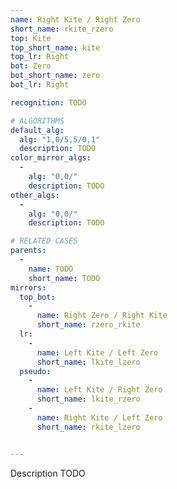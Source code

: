 ```yaml
---
name: Right Kite / Right Zero
short_name: rkite_rzero
top: Kite
top_short_name: kite
top_lr: Right
bot: Zero
bot_short_name: zero
bot_lr: Right

recognition: TODO

# ALGORITHMS
default_alg:
  alg: "1,0/5,5/0,1"
  description: TODO
color_mirror_algs:
  -
    alg: "0,0/"
    description: TODO
other_algs:
  -
    alg: "0,0/"
    description: TODO

# RELATED CASES
parents:
  -
    name: TODO
    short_name: TODO
mirrors:
  top_bot:
    -
      name: Right Zero / Right Kite
      short_name: rzero_rkite
  lr:
    -
      name: Left Kite / Left Zero
      short_name: lkite_lzero
  pseudo:
    -
      name: Left Kite / Right Zero
      short_name: lkite_rzero
    -
      name: Right Kite / Left Zero
      short_name: rkite_lzero


---
```


Description TODO


